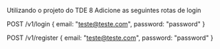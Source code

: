 Utilizando o projeto do TDE 8
Adicione as seguintes rotas de login

POST /v1/login
{
email: "teste@teste.com",
password: "password"
}

POST /v1/register
{
email: "teste@teste.com",
password: "password"
}
